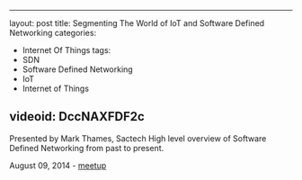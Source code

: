  ---
layout: post
title: Segmenting The World of IoT and Software Defined Networking
categories:
- Internet Of Things
tags:
- SDN
- Software Defined Networking
- IoT
- Internet of Things

videoid: DccNAXFDF2c
---
 
Presented by Mark Thames, Sactech 
High level overview of Software Defined Networking from past to present.


August 09, 2014 - <a href="http://www.meetup.com/AustinIoT/events/198232412/">meetup</a> 
